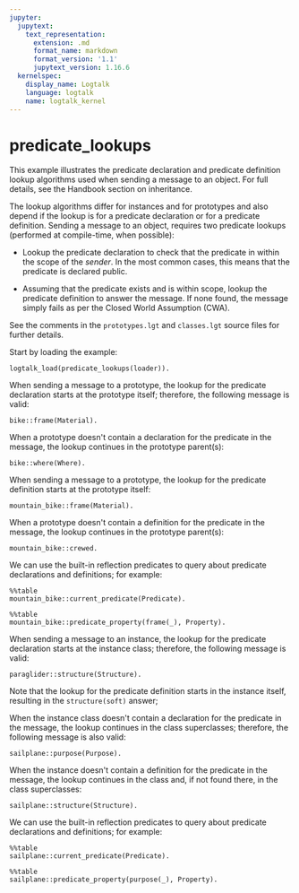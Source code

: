 ```yaml
---
jupyter:
  jupytext:
    text_representation:
      extension: .md
      format_name: markdown
      format_version: '1.1'
      jupytext_version: 1.16.6
  kernelspec:
    display_name: Logtalk
    language: logtalk
    name: logtalk_kernel
---
```


<!--
________________________________________________________________________

This file is part of Logtalk <https://logtalk.org/>  
SPDX-FileCopyrightText: 1998-2025 Paulo Moura <pmoura@logtalk.org>  
SPDX-License-Identifier: Apache-2.0

Licensed under the Apache License, Version 2.0 (the "License");
you may not use this file except in compliance with the License.
You may obtain a copy of the License at

    http://www.apache.org/licenses/LICENSE-2.0

Unless required by applicable law or agreed to in writing, software
distributed under the License is distributed on an "AS IS" BASIS,
WITHOUT WARRANTIES OR CONDITIONS OF ANY KIND, either express or implied.
See the License for the specific language governing permissions and
limitations under the License.
________________________________________________________________________
-->

# predicate_lookups

This example illustrates the predicate declaration and predicate definition
lookup algorithms used when sending a message to an object. For full details,
see the Handbook section on inheritance.

The lookup algorithms differ for instances and for prototypes and also depend
if the lookup is for a predicate declaration or for a predicate definition.
Sending a message to an object, requires two predicate lookups (performed at
compile-time, when possible):

- Lookup the predicate declaration to check that the predicate in within
the scope of the *sender*. In the most common cases, this means that the
predicate is declared public.

- Assuming that the predicate exists and is within scope, lookup the
predicate definition to answer the message. If none found, the message
simply fails as per the Closed World Assumption (CWA).

See the comments in the `prototypes.lgt` and `classes.lgt` source files
for further details.

Start by loading the example:

```logtalk
logtalk_load(predicate_lookups(loader)).
```

When sending a message to a prototype, the lookup for the predicate
declaration starts at the prototype itself; therefore, the following
message is valid:

```logtalk
bike::frame(Material).
```

<!--
Material = aluminum.
-->

When a prototype doesn't contain a declaration for the predicate in
the message, the lookup continues in the prototype parent(s):

```logtalk
bike::where(Where).
```

<!--
Where = land.
-->

When sending a message to a prototype, the lookup for the predicate
definition starts at the prototype itself:

```logtalk
mountain_bike::frame(Material).
```

<!--
Material = carbon.
-->

When a prototype doesn't contain a definition for the predicate in
the message, the lookup continues in the prototype parent(s):

```logtalk
mountain_bike::crewed.
```

We can use the built-in reflection predicates to query about predicate
declarations and definitions; for example:

```logtalk
%%table
mountain_bike::current_predicate(Predicate).
```

<!--
Predicate = crewed/0 ;
Predicate = frame/1 ;
Predicate = where/1 ;
false.
-->

```logtalk
%%table
mountain_bike::predicate_property(frame(_), Property).
```

<!--
Property = logtalk ;
Property = scope(public) ;
Property =  (public) ;
Property = static ;
Property = declared_in(bike) ;
Property = declared_in(bike, 37) ;
Property = defined_in(mountain_bike) ;
Property = defined_in(mountain_bike, 49) ;
Property = redefined_from(bike) ;
Property = redefined_from(bike, 39) ;
Property = number_of_clauses(1) ;
Property = number_of_rules(0)
true.
-->

When sending a message to an instance, the lookup for the predicate
declaration starts at the instance class; therefore, the following
message is valid:

```logtalk
paraglider::structure(Structure).
```

<!--
Structure = soft.
-->

Note that the lookup for the predicate definition starts in the
instance itself, resulting in the `structure(soft)` answer; 

When the instance class doesn't contain a declaration for the predicate
in the message, the lookup continues in the class superclasses; therefore,
the following message is also valid:

```logtalk
sailplane::purpose(Purpose).
```

<!--
Purpose = fun.
-->

When the instance doesn't contain a definition for the predicate in the
message, the lookup continues in the class and, if not found there, in
the class superclasses:

```logtalk
sailplane::structure(Structure).
```

<!--
Structure = rigid.
-->

We can use the built-in reflection predicates to query about predicate
declarations and definitions; for example:

```logtalk
%%table
sailplane::current_predicate(Predicate).
```

<!--
Predicate = purpose/1 ? ;
Predicate = structure/1 ? ;
false.
-->

```logtalk
%%table
sailplane::predicate_property(purpose(_), Property).
```

<!--
Property = logtalk ? ;
Property = scope(public) ? ;
Property = public ? ;
Property = static ? ;
Property = declared_in(artificial) ? ;
Property = declared_in(artificial,40) ? ;
Property = defined_in(sailplane) ? ;
Property = defined_in(sailplane,74) ? ;
Property = redefined_from(aircraft) ? ;
Property = redefined_from(aircraft,53) ? ;
Property = number_of_clauses(1) ? ;
Property = number_of_rules(0)
true.
-->
